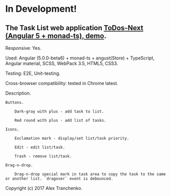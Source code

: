 # In Development!

## The Task List web application [ ToDos-Next (Angular 5 + monad-ts), demo]( https://sash-ua.github.io/todos-next/ ).

Responsive: Yes.

Used:  Angular (5.0.0-beta6) + monad-ts + angust(Store) + TypeScript, Angular material, SCSS, WebPack 3.5, HTML5, CSS3.

Testing: E2E, Unit-testing.

Cross-browser compatibility: tested in Chrome latest.

Description.

	Buttons.
	
		Dark-gray with plus - add task to list.
		
		Red round with plus - add list of tasks.
		
	Icons.
	
		Exclamation mark - display/set list/task priority.
		
		Edit - edit list/task.
		
		Trash - remove list/task.
	
	Drag-n-drop.
	
		Drag-n-drop special mark in task area to copy the task to the same or another list. `dragover` event is debounced.

Copyright (c) 2017 Alex Tranchenko.
